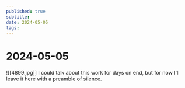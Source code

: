 ```yaml
---
published: true
subtitle: 
date: 2024-05-05
tags: 
---
```


# 2024-05-05
![[4899.jpg]]
I could talk about this work for days on end, but for now I'll leave it here with a preamble of silence.